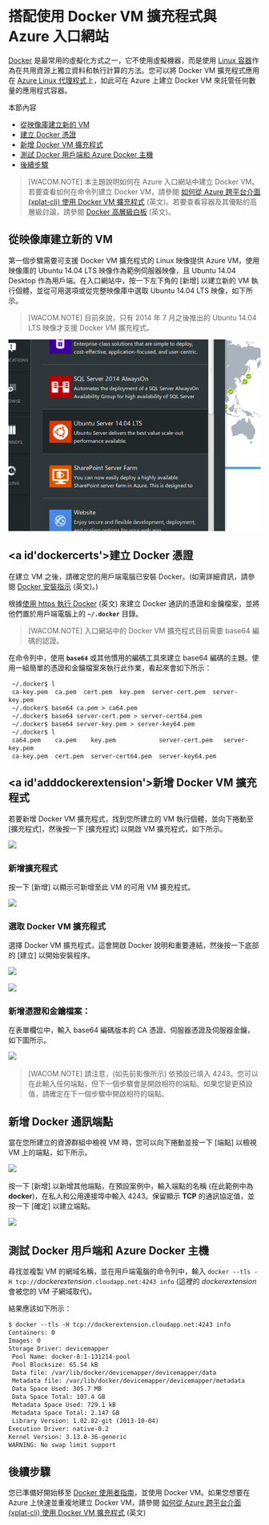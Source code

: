 <properties title="如何搭配使用 Docker VM 擴充程式與 Azure 入口網站" pageTitle="在 Azure 上使用 Linux 的 Docker VM 擴充程式" description="說明 Docker 和 Azure 虛擬機器擴充程式，並說明如何以程式設計的方式，使用 azure-cli 命令介面從命令列在 Azure 上建立 Docker 主機的虛擬機器。" metaKeywords="linux, virtual machines, vm, azure, docker, linux containers,  lxc, virtualization" services="virtual-machines" solutions="dev-test" documentationCenter="virtual-machines" authors="rasquill" videoId="" scriptId="" manager="timlt" />

<tags ms.service="virtual-machines" ms.devlang="multiple" ms.topic="article" ms.tgt_pltfrm="vm-linux" ms.workload="infrastructure-services" ms.date="10/21/2014" ms.author="rasquill" />
<!--The next line, with one pound sign at the beginning, is the page title-->

# 搭配使用 Docker VM 擴充程式與 Azure 入口網站

[Docker][Docker] 是最常用的虛擬化方式之一，它不使用虛擬機器，而是使用 [Linux 容器][Linux 容器]作為在共用資源上獨立資料和執行計算的方法。您可以將 Docker VM 擴充程式應用在 [Azure Linux 代理程式][Azure Linux 代理程式]上，如此可在 Azure 上建立 Docker VM 來託管任何數量的應用程式容器。

<!--Table of contents for topic, the words in brackets must match the heading wording exactly-->

本節內容

-   [從映像庫建立新的 VM][從映像庫建立新的 VM]
-   [建立 Docker 憑證][建立 Docker 憑證]
-   [新增 Docker VM 擴充程式][新增 Docker VM 擴充程式]
-   [測試 Docker 用戶端和 Azure Docker 主機][測試 Docker 用戶端和 Azure Docker 主機]
-   [後續步驟][後續步驟]

> [WACOM.NOTE] 本主題說明如何在 Azure 入口網站中建立 Docker VM。若要查看如何在命令列建立 Docker VM，請參閱 [如何從 Azure 跨平台介面 (xplat-cli) 使用 Docker VM 擴充程式][如何從 Azure 跨平台介面 (xplat-cli) 使用 Docker VM 擴充程式] (英文)。若要查看容器及其優點的高層級討論，請參閱 [Docker 高層級白板][Docker 高層級白板] (英文)。

## <span id="createvm"></span>從映像庫建立新的 VM</a>

第一個步驟需要可支援 Docker VM 擴充程式的 Linux 映像提供 Azure VM，使用映像庫的 Ubuntu 14.04 LTS 映像作為範例伺服器映像，且 Ubuntu 14.04 Desktop 作為用戶端。在入口網站中，按一下左下角的 [新增] 以建立新的 VM 執行個體，並從可用選項或從完整映像庫中選取 Ubuntu 14.04 LTS 映像，如下所示。

> [WACOM.NOTE] 目前來說，只有 2014 年 7 月之後推出的 Ubuntu 14.04 LTS 映像才支援 Docker VM 擴充程式。

![Create a new Ubuntu Image][Create a new Ubuntu Image]

## <a id'dockercerts'>建立 Docker 憑證</a>

在建立 VM 之後，請確定您的用戶端電腦已安裝 Docker。(如需詳細資訊，請參閱 [Docker 安裝指示][Docker 安裝指示] (英文)。)

根據[使用 https 執行 Docker][使用 https 執行 Docker] (英文) 來建立 Docker 通訊的憑證和金鑰檔案，並將他們置於用戶端電腦上的 **`~/.docker`** 目錄。

> [WACOM.NOTE] 入口網站中的 Docker VM 擴充程式目前需要 base64 編碼的認證。

在命令列中，使用 **`base64`** 或其他慣用的編碼工具來建立 base64 編碼的主題。使用一組簡單的憑證和金鑰檔案來執行此作業，看起來會如下所示：

     ~/.docker$ l
     ca-key.pem  ca.pem  cert.pem  key.pem  server-cert.pem  server-key.pem
     ~/.docker$ base64 ca.pem > ca64.pem
     ~/.docker$ base64 server-cert.pem > server-cert64.pem
     ~/.docker$ base64 server-key.pem > server-key64.pem
     ~/.docker$ l
     ca64.pem    ca.pem    key.pem            server-cert.pem   server-key.pem
     ca-key.pem  cert.pem  server-cert64.pem  server-key64.pem

## <a id'adddockerextension'>新增 Docker VM 擴充程式</a>

若要新增 Docker VM 擴充程式，找到您所建立的 VM 執行個體，並向下捲動至 [擴充程式]，然後按一下 [擴充程式] 以開啟 VM 擴充程式，如下所示。

![][0]

### 新增擴充程式

按一下 [新增] 以顯示可新增至此 VM 的可用 VM 擴充程式。

![][1]

### 選取 Docker VM 擴充程式

選擇 Docker VM 擴充程式，這會開啟 Docker 說明和重要連結，然後按一下底部的 [建立] 以開始安裝程序。

![][2]

![][3]

### 新增憑證和金鑰檔案：

在表單欄位中，輸入 base64 編碼版本的 CA 憑證、伺服器憑證及伺服器金鑰，如下圖所示。

![][4]

> [WACOM.NOTE] 請注意，(如先前影像所示) 依預設已填入 4243。您可以在此輸入任何端點，但下一個步驟會是開啟相符的端點。如果您變更預設值，請確定在下一個步驟中開啟相符的端點。

## 新增 Docker 通訊端點

當在您所建立的資源群組中檢視 VM 時，您可以向下捲動並按一下 [端點] 以檢視 VM 上的端點，如下所示。

![][5]

按一下 [新增] 以新增其他端點，在預設案例中，輸入端點的名稱 (在此範例中為 **docker**)，在私人和公用連接埠中輸入 4243。保留顯示 **TCP** 的通訊協定值，並按一下 [確定] 以建立端點。

![][6]

## <span id="testclientandserver"></span>測試 Docker 用戶端和 Azure Docker 主機</a>

尋找並複製 VM 的網域名稱，並在用戶端電腦的命令列中，輸入 `docker --tls -H tcp://`*dockerextension*`.cloudapp.net:4243 info` (這裡的 *dockerextension* 會被您的 VM 子網域取代)。

結果應該如下所示：

    $ docker --tls -H tcp://dockerextension.cloudapp.net:4243 info
    Containers: 0
    Images: 0
    Storage Driver: devicemapper
     Pool Name: docker-8:1-131214-pool
     Pool Blocksize: 65.54 kB
     Data file: /var/lib/docker/devicemapper/devicemapper/data
     Metadata file: /var/lib/docker/devicemapper/devicemapper/metadata
     Data Space Used: 305.7 MB
     Data Space Total: 107.4 GB
     Metadata Space Used: 729.1 kB
     Metadata Space Total: 2.147 GB
     Library Version: 1.02.82-git (2013-10-04)
    Execution Driver: native-0.2
    Kernel Version: 3.13.0-36-generic
    WARNING: No swap limit support

<!--Every topic should have next steps and links to the next logical set of content to keep the customer engaged-->

## 後續步驟

您已準備好開始移至 [Docker 使用者指南][Docker 使用者指南]，並使用 Docker VM。如果您想要在 Azure 上快速並重複地建立 Docker VM，請參閱 [如何從 Azure 跨平台介面 (xplat-cli) 使用 Docker VM 擴充程式][如何從 Azure 跨平台介面 (xplat-cli) 使用 Docker VM 擴充程式] (英文)

<!--Anchors--> <!--Image references--> <!--Link references-->

  [Docker]: https://www.docker.com/
  [Linux 容器]: http://en.wikipedia.org/wiki/LXC
  [Azure Linux 代理程式]: ../virtual-machines-linux-agent-user-guide/
  [從映像庫建立新的 VM]: #createvm
  [建立 Docker 憑證]: #dockercerts
  [新增 Docker VM 擴充程式]: #adddockerextension
  [測試 Docker 用戶端和 Azure Docker 主機]: #testclientandserver
  [後續步驟]: #next-steps
  [如何從 Azure 跨平台介面 (xplat-cli) 使用 Docker VM 擴充程式]: http://azure.microsoft.com/zh-tw/documentation/articles/virtual-machines-docker-with-xplat-cli/
  [Docker 高層級白板]: http://channel9.msdn.com/Blogs/Regular-IT-Guy/Docker-High-Level-Whiteboard
  [Create a new Ubuntu Image]: ./media/virtual-machines-docker-with-portal/ChooseUbuntu.png
  [Docker 安裝指示]: https://docs.docker.com/installation/#installation
  [使用 https 執行 Docker]: http://docs.docker.com/articles/https/
  [0]: ./media/virtual-machines-docker-with-portal/ClickExtensions.png
  [1]: ./media/virtual-machines-docker-with-portal/ClickAdd.png
  [2]: ./media/virtual-machines-docker-with-portal/ChooseDockerExtension.png
  [3]: ./media/virtual-machines-docker-with-portal/CreateButtonFocus.png
  [4]: ./media/virtual-machines-docker-with-portal/AddExtensionFormFilled.png
  [5]: ./media/virtual-machines-docker-with-portal/AddingEndpoint.png
  [6]: ./media/virtual-machines-docker-with-portal/AddEndpointFormFilledOut.png
  [Docker 使用者指南]: https://docs.docker.com/userguide/
